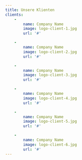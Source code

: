 ```yaml
---
title: Unsere Klienten
clients:
    -
        name: Company Name
        image: logo-client-1.jpg
        url: '#'

    -
        name: Company Name
        image: logo-client-2.jpg
        url: '#'

    -
        name: Company Name
        image: logo-client-3.jpg
        url: '#'

    -
        name: Company Name
        image: logo-client-4.jpg
        url: '#'

    -
        name: Company Name
        image: logo-client-5.jpg
        url: '#'

    -
        name: Company Name
        image: logo-client-6.jpg
        url: '#'
---
```

